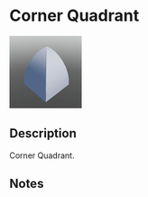 # Corner Quadrant

![Corner Quadrant](../Cropped_Blocks/Building_Blocks/Corner_Quadrant.png)

## Description
<!-- Write a description for this block -->
Corner Quadrant.

## Notes
<!-- Any extra notes -->